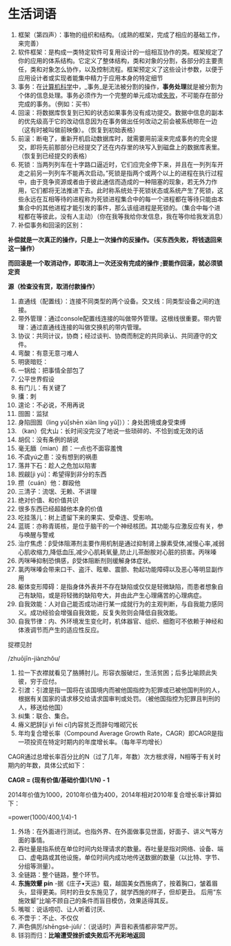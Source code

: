 # 生活词语

1.  框架（第四声）：事物的组织和结构。（成熟的框架，完成了相应的基础工作，来完善）
2.  软件框架：是构成一类特定软件可复用设计的一组相互协作的类。框架规定了你的应用的体系结构。它定义了整体结构，类和对象的分割，各部分的主要责任，类和对象怎么协作，以及控制流程。框架预定义了这些设计参数，以便于应用设计者或实现者能集中精力于应用本身的特定细节
3.  事务：在[计算机科学](https://zh.m.wikipedia.org/wiki/%E8%AE%A1%E7%AE%97%E6%9C%BA%E7%A7%91%E5%AD%A6)中，_事务_是无法被分割的操作，**事务处理**就是被分割为个体的信息处理。事务必须作为一个完整的单元成功或[失败](https://zh.m.wikipedia.org/w/index.php?title=%E5%A4%B1%E8%B4%A5&action=edit&redlink=1)，不可能存在部分完成的事务。（例如：买书）
4.  回滚：将数据库恢复到已知的状态如果事务没有成功提交。数据中信息的副本的优先级高于它的改动信息因为在事务做出任何改动之前会被系统晾在一边（这有时被叫做前映像）。（恢复到初始表格）
5.  前滚：断电了，重新开机启动数据库时，就需要用前滚来完成事务的完全提交，即将先前那部分已经提交了还在内存里的块写入到磁盘上的数据库表里。（恢复到已经提交的表格）
6.  死锁：当两列列车在十字路口逼近时，它们应完全停下来，并且在一列列车开走之前另一列列车不能再次启动。”死锁是指两个或两个以上的进程在执行过程中，由于竞争资源或者由于彼此通信而造成的一种阻塞的现象，若无外力作用，它们都将无法推进下去。此时称系统处于死锁状态或系统产生了死锁，这些永远在互相等待的进程称为死锁进程集合中的每一个进程都在等待只能由本集合中的其他进程才能引发的事件，那么该组进程是死锁的。（集合中每个进程都在等彼此，没有人主动）（你在我等我给你发信息，我在等你给我发消息）
7.  补偿事务和回滚的区别：

**补偿就是一次真正的操作，只是上一次操作的反操作。（买东西失败，将钱退回来这一操作）**

**而回滚是一个取消动作，即取消上一次还没有完成的操作 ;要能作回滚，就必须锁定资**

**源（检查没有货，取消付款操作）**

1.  直通线（配置线）：连接不同类型的两个设备。交叉线：同类型设备之间的连接。
2.  带外管理：通过console配置线连接的叫做带外管理。这根线很重要。带内管理：通过直通线连接的叫做交换机的带内管理。
3.  协议：共同计议，协商；经过谈判、协商而制定的共同承认、共同遵守的文件。
4.  弯酸：有意无意刁难人
5.  明褒暗贬：
6.  一锅烩：把事情全部包了
7.  公平世界假设
8.  有门儿：有关键了
9.  攮：刺
10.  遑论：不必说，不用再说
11.  囹圄：监狱
12.  身陷囹圄（ling yú[shēn xiàn líng yǔ]））：身处困境或身受束缚
13.  （kan）侃大山：长时间没完没了地说一些琐碎的、不恰到或无效的话
14.  胡侃：没有条例的胡说
15.  毫无腼（mian）颜：一点也不面容羞愧
16.  不虞yú之患：没有想到的祸患
17.  落井下石：趁人之危加以陷害
18.  觊觎[jì yú]：希望得到非分的东西
19.  攒（cuán）他：群殴他
20.  三清子：流氓、无赖、不讲理
21.  绝对价值、和价值共识
22.  很多东西已经超越他本身的价值
23.  吃挂落儿：树上遗留下来的果实、受牵连、受影响。
24.  蓝斑：亦称青斑核，是位于脑干的一个神经核团。其功能与应激反应有关，参与唤醒与警戒
25.  治疗焦虑：β受体阻滞剂主要作用机制是通过抑制肾上腺素受体,减慢心率,减弱心肌收缩力,降低血压,减少心肌耗氧量,防止儿茶酚胺对心脏的损害。丙咪嗪
26.  丙咪唪抑制恐惧感，β受体阻断剂则缓解身体症状。
27.  氯丙咪嗪会带来口干、盗汗、眩晕、震颤、勃起功能障碍以及恶心等明显副作用
28.  躯体变形障碍：是指身体外表并不存在缺陷或仅仅是轻微缺陷，而患者想象自己有缺陷，或是将轻微的缺陷夸大，并由此产生心理痛苦的心理病症。
29.  自我效能：人对自己能否成功进行某一成就行为的主观判断，与自我能力感同义。成功经验会增强自我效能，反复失败则会降低自我效能。
30.  自我节律：内、外环境发生变化时，机体器官、组织、细胞可不依赖于神经和体液调节而产生的适应性反应。

捉襟见肘

/zhuōjīn-jiànzhǒu/

1.  拉一下衣襟就看见了胳膊肘儿。形容衣服破烂，生活贫困；后多比喻顾此失彼，穷于应付。
2.  引渡：引渡是指一国将在该国境内而被他国指控为犯罪或已被他国判刑的人，根据有关国家的请求移交给请求国审判或处罚。（被他国指控为犯罪且判刑的人，移送给他国）
3.  纠集：联合、集合。
4.  瘠义肥辞[jí yì féi cí]内容贫乏而辞句堆砌冗长
5.  年均复合增长率（Compound Average Growth Rate，CAGR）即CAGR是指一项投资在特定时期内的年度增长率。（每年平均增长）

CAGR通过总增长率百分比的N（过了几年，年数）次方根求得，N相等于有关时期内的年数，具体公式如下：

**CAGR = (现有价值/基础价值)(1/N) - 1**

2014年价值为1000，2010年价值为400，2014年相对2010年复合增长率计算如下：

=power(1000/400,1/4)-1

1.  外场：在外面进行测试。也指外界、在外面做事见世面，好面子、讲义气等方面的事情。
2.  吞吐量是指系统在单位时间内处理请求的数量。吞吐量是指对网络、设备、端口、虚电路或其他设施，单位时间内成功地传送数据的数量（以比特、字节、分组等测量）。
3.  全链路：整个链路，整个环节。
4.  **东施效颦 pín** -据《庄子•天运》载，越国美女西施病了，按着胸口，皱着眉头，显得更美。同村的丑女东施见了，就学西施的样子，但却更丑。 后用“东施效颦”比喻不顾自己的条件而盲目模仿，效果适得其反。
5.  嘴呶：说话唠叨、让人听着讨厌、
6.  不啻于：不止、不仅仅
7. 声色俱厉/shēngsè-jùlì/：（说话时）声音和表情都非常严厉。
8. 铩羽而归：**比喻遭受挫折或失败后不光彩地返回**